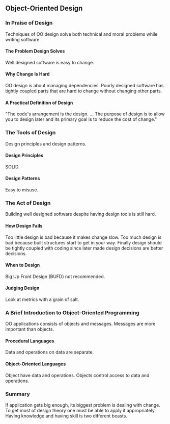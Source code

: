 ## Object-Oriented Design

### In Praise of Design
Techniques of OO design solve both technical and moral problems while writing
software.
#### The Problem Design Solves
Well designed software is easy to change.
#### Why Change Is Hard
OO design is about managing dependencies. Poorly designed software has 
tightly coupled parts that are hard to change without changing other parts.
#### A Practical Definition of Design
"The code's arrangement is the design. ... The purpose of design is to 
allow you to design later and its primary goal is to reduce the cost 
of change."
### The Tools of Design
Design principles and design patterns.
#### Design Principles
SOLID.
#### Design Patterns
Easy to misuse.
### The Act of Design
Building well designed software despite having design tools is still hard.
#### How Design Fails
Too little design is bad because it makes change slow. Too much design 
is bad because built structures start to get in your way. Finally design
should be tightly coupled with coding since later made design decisions 
are better decisions.
#### When to Design
Big Up Front Design (BUFD) not recommended.
#### Judging Design
Look at metrics with a grain of salt.
### A Brief Introduction to Object-Oriented Programming
OO applications consists of objects and messages. Messages are more 
important than objects.
#### Procedural Languages
Data and operations on data are separate.
#### Object-Oriented Languages
Object have data and operations. Objects control access to data 
and operations.
### Summary
If application gets big enough, its biggest problem is dealing with change.
To get most of design theory one must be able to apply it appropriately.
Having knowledge and having skill is two different beasts.
